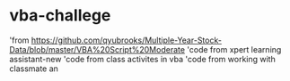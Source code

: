 # vba-challege
'from https://github.com/qyubrooks/Multiple-Year-Stock-Data/blob/master/VBA%20Script%20Moderate
'code from xpert learning assistant-new
'code from class activites in vba
'code from working with classmate an
